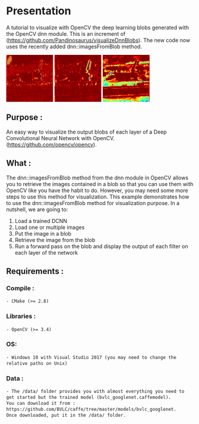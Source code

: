 # Presentation
A tutorial to visualize with OpenCV the deep learning blobs generated with the OpenCV dnn module.
This is an increment of (https://github.com/Pandinosaurus/visualizeDnnBlobs). The new code now uses the recently added dnn::imagesFromBlob method.


<a> <img src="./results/output0.jpg" align="center" height="25%" width="25%"> <img src="./results/output1.jpg" align="center" height="25%" width="25%"> <img src="./results/output2.jpg" align="center" height="25%" width="25%"> </a>


## Purpose :
An easy way to visualize the output blobs of each layer of a Deep Convolutional Neural Network with OpenCV.(https://github.com/opencv/opencv).

## What :
The dnn::imagesFromBlob method from the dnn module in OpenCV allows you to retrieve the images contained in a blob so that you can use them with OpenCV like you have the habit to do.
However, you may need some more steps to use this method for visualization.
This example demonstrates how to use the dnn::imagesFromBlob method for visualization purpose.
In a nutshell, we are going to:
1) Load a trained DCNN
2) Load one or multiple images
3) Put the image in a blob
4) Retrieve the image from the blob
6) Run a forward pass on the blob and display the output of each filter on each layer of the network 

## Requirements :
### Compile :
  	- CMake (>= 2.8)
### Libraries :
	- OpenCV (>= 3.4)
### OS:
	- Windows 10 with Visual Studio 2017 (you may need to change the relative paths on Unix)
### Data :
	- The /data/ folder provides you with almost everything you need to get started but the trained model (bvlc_googlenet.caffemodel). 
	You can download it from : https://github.com/BVLC/caffe/tree/master/models/bvlc_googlenet.
	Once downloaded, put it in the /data/ folder.

